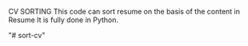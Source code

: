 CV SORTING
This code can sort resume on the basis of the content in Resume
It is fully done in Python.





"# sort-cv" 



